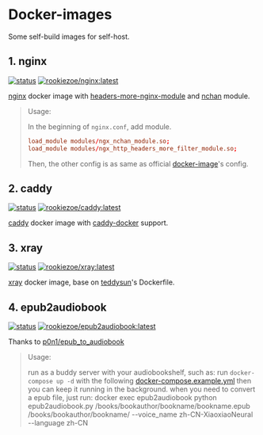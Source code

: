# Docker-images

Some self-build images for self-host.

## 1. nginx

[![status](https://img.shields.io/github/actions/workflow/status/RookieZoe/docker-images/nginx-alpine.yml?label=nginx&logo=github&logoColor=959da5)](https://github.com/RookieZoe/docker-images/actions/workflows/nginx-alpine.yml)
[![rookiezoe/nginx:latest](https://img.shields.io/docker/v/rookiezoe/nginx?color=086dd7&label=rookiezoe%2Fnginx%3Alatest&logo=docker&logoColor=fff)](https://hub.docker.com/r/rookiezoe/nginx/tags?page=1&ordering=last_updated)

[nginx](https://nginx.org/download) docker image with [headers-more-nginx-module](https://github.com/openresty/headers-more-nginx-module/releases) and [nchan](https://github.com/slact/nchan/releases) module.

> Usage:
>
> In the beginning of `nginx.conf`, add module.
>
> ```nginx.conf
> load_module modules/ngx_nchan_module.so;
> load_module modules/ngx_http_headers_more_filter_module.so;
> ```
>
> Then, the other config is as same as official [docker-image](https://hub.docker.com/_/nginx)'s config.

## 2. caddy

[![status](https://img.shields.io/github/actions/workflow/status/RookieZoe/docker-images/caddy-alpine.yml?label=caddy&logo=github&logoColor=959da5)](https://github.com/RookieZoe/docker-images/actions/workflows/caddy-alpine.yml)
[![rookiezoe/caddy:latest](https://img.shields.io/docker/v/rookiezoe/caddy?color=086dd7&label=rookiezoe%2Fcaddy%3Alatest&logo=docker&logoColor=fff)](https://hub.docker.com/r/rookiezoe/caddy/tags?page=1&ordering=last_updated)

[caddy](https://caddyserver.com/docs/) docker image with [caddy-docker](https://github.com/caddy-docker/caddy-docker) support.

## 3. xray

[![status](https://img.shields.io/github/actions/workflow/status/RookieZoe/docker-images/xray-alpine.yml?label=xray&logo=github&logoColor=959da5)](https://github.com/RookieZoe/docker-images/actions/workflows/xray-alpine.yml)
[![rookiezoe/xray:latest](https://img.shields.io/docker/v/rookiezoe/xray?color=086dd7&label=rookiezoe%2Fxray%3Alatest&logo=docker&logoColor=fff)](https://hub.docker.com/r/rookiezoe/xray/tags?page=1&ordering=last_updated)

[xray](https://github.com/XTLS/Xray-core) docker image, base on [teddysun](https://github.com/teddysun)'s Dockerfile.

## 4. epub2audiobook

[![status](https://img.shields.io/github/actions/workflow/status/RookieZoe/docker-images/epub2audiobook.yml?label=epub2audiobook&logo=github&logoColor=959da5)](https://github.com/RookieZoe/docker-images/actions/workflows/epub2audiobook.yml)
[![rookiezoe/epub2audiobook:latest](https://img.shields.io/docker/v/rookiezoe/epub2audiobook?color=086dd7&label=rookiezoe%2Fepub2audiobook%3Alatest&logo=docker&logoColor=fff)](https://hub.docker.com/r/rookiezoe/epub2audiobook/tags?page=1&ordering=last_updated)

Thanks to [p0n1/epub_to_audiobook](https://github.com/p0n1/epub_to_audiobook)

> Usage:
>
> run as a buddy server with your audiobookshelf, such as:
> run `docker-compose up -d` with the following [docker-compose.example.yml](epub2audiobook/docker-compose.example.yml)
> then you can keep it running in the background.
> when you need to convert a epub file, just run:
> docker exec epub2audiobook python epub2audiobook.py /books/bookauthor/bookname/bookname.epub /books/bookauthor/bookname/ --voice_name zh-CN-XiaoxiaoNeural --language zh-CN
